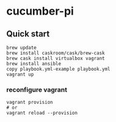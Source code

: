 # cucumber-pi

## Quick start

    brew update
    brew install caskroom/cask/brew-cask
    brew cask install virtualbox vagrant
    brew install ansible
    copy playbook.yml-example playbook.yml
    vagrant up

### reconfigure vagrant
    vagrant provision
    # or
    vagrant reload --provision
